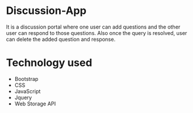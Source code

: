 # Discussion-App
It is a discussion portal where one user can add questions and the other user can respond to those questions.
Also once the query is resolved, user can delete the added question and response.


# Technology used
* Bootstrap
* CSS 
* JavaScript 
* Jquery 
* Web Storage API
